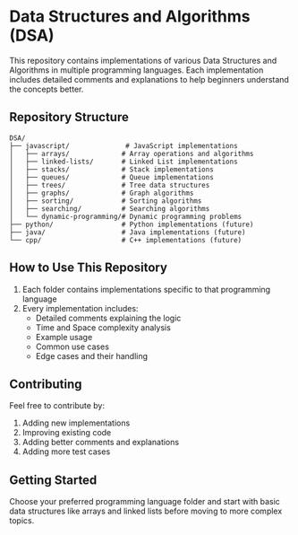 # Data Structures and Algorithms (DSA)

This repository contains implementations of various Data Structures and Algorithms in multiple programming languages. Each implementation includes detailed comments and explanations to help beginners understand the concepts better.

## Repository Structure

```
DSA/
├── javascript/              # JavaScript implementations
│   ├── arrays/             # Array operations and algorithms
│   ├── linked-lists/       # Linked List implementations
│   ├── stacks/             # Stack implementations
│   ├── queues/             # Queue implementations
│   ├── trees/              # Tree data structures
│   ├── graphs/             # Graph algorithms
│   ├── sorting/            # Sorting algorithms
│   ├── searching/          # Searching algorithms
│   └── dynamic-programming/# Dynamic programming problems
├── python/                 # Python implementations (future)
├── java/                   # Java implementations (future)
└── cpp/                    # C++ implementations (future)

```

## How to Use This Repository

1. Each folder contains implementations specific to that programming language
2. Every implementation includes:
   - Detailed comments explaining the logic
   - Time and Space complexity analysis
   - Example usage
   - Common use cases
   - Edge cases and their handling

## Contributing

Feel free to contribute by:
1. Adding new implementations
2. Improving existing code
3. Adding better comments and explanations
4. Adding more test cases

## Getting Started

Choose your preferred programming language folder and start with basic data structures like arrays and linked lists before moving to more complex topics.